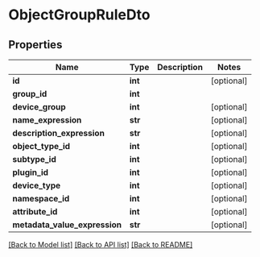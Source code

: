 # ObjectGroupRuleDto

## Properties
Name | Type | Description | Notes
------------ | ------------- | ------------- | -------------
**id** | **int** |  | [optional] 
**group_id** | **int** |  | 
**device_group** | **int** |  | [optional] 
**name_expression** | **str** |  | [optional] 
**description_expression** | **str** |  | [optional] 
**object_type_id** | **int** |  | [optional] 
**subtype_id** | **int** |  | [optional] 
**plugin_id** | **int** |  | [optional] 
**device_type** | **int** |  | [optional] 
**namespace_id** | **int** |  | [optional] 
**attribute_id** | **int** |  | [optional] 
**metadata_value_expression** | **str** |  | [optional] 

[[Back to Model list]](../README.md#documentation-for-models) [[Back to API list]](../README.md#documentation-for-api-endpoints) [[Back to README]](../README.md)

